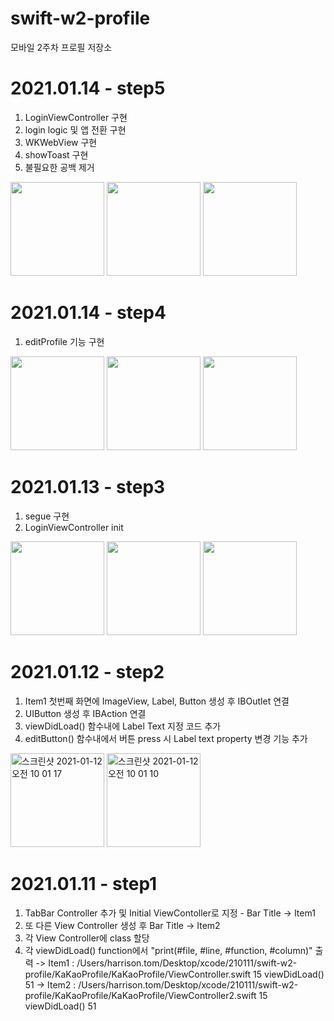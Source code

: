 # swift-w2-profile
모바일 2주차 프로필 저장소

# 2021.01.14 - step5
1. LoginViewController 구현 
2. login logic 및 앱 전환 구현
3. WKWebView 구현
4. showToast 구현
5. 불필요한 공백 제거

<img width="150" src="https://user-images.githubusercontent.com/59315024/104583992-355fde80-56a5-11eb-9aae-3b53200e27e7.png">
<img width="150" src="https://user-images.githubusercontent.com/59315024/104584055-50cae980-56a5-11eb-8684-23789391d196.png">
<img width="150" src="https://user-images.githubusercontent.com/59315024/104584081-5cb6ab80-56a5-11eb-9f07-ac6d83fe29d5.png">

# 2021.01.14 - step4
1. editProfile 기능 구현

<img width="150" src="https://user-images.githubusercontent.com/59315024/104563690-50beef80-568d-11eb-93d8-ddbea8e9e4a0.png">
<img width="150" src="https://user-images.githubusercontent.com/59315024/104563778-71874500-568d-11eb-81ca-bbc4fd65cf97.png">
<img width="150" src="https://user-images.githubusercontent.com/59315024/104563796-777d2600-568d-11eb-9e21-96768e032dbb.png">


# 2021.01.13 - step3
1. segue 구현
2. LoginViewController init

<img width="150" src="https://user-images.githubusercontent.com/59315024/104438753-b0f15b00-55d3-11eb-8837-c386282beedd.png">
<img width="150" src="https://user-images.githubusercontent.com/59315024/104438758-b2bb1e80-55d3-11eb-91b8-fe09a4ce71a9.png">
<img width="150" src="https://user-images.githubusercontent.com/59315024/104438761-b484e200-55d3-11eb-81b2-57327820c827.png">

# 2021.01.12 - step2
1. Item1 첫번째 화면에 ImageView, Label, Button 생성 후 IBOutlet 연결
2. UIButton 생성 후 IBAction 연결
3. viewDidLoad() 함수내에 Label Text 지정 코드 추가
4. editButton() 함수내에서 버튼 press 시 Label text property 변경 기능 추가

<img width="150" alt="스크린샷 2021-01-12 오전 10 01 17" src="https://user-images.githubusercontent.com/59315024/104262783-9fbd2700-54cb-11eb-9435-9c549dc45441.png">
<img width="150" alt="스크린샷 2021-01-12 오전 10 01 10" src="https://user-images.githubusercontent.com/59315024/104262785-a21f8100-54cb-11eb-892b-17c98fb633dd.png">



# 2021.01.11 - step1
1. TabBar Controller 추가 및 Initial ViewContoller로 지정 - Bar Title -> Item1
2. 또 다른 View Controller 생성 후 Bar Title -> Item2
3. 각 View Controller에 class 할당
4. 각 viewDidLoad() function에서 "print(#file, #line, #function, #column)" 출력
	-> Item1 : /Users/harrison.tom/Desktop/xcode/210111/swift-w2-profile/KaKaoProfile/KaKaoProfile/ViewController.swift 15 viewDidLoad() 51
	-> Item2 : /Users/harrison.tom/Desktop/xcode/210111/swift-w2-profile/KaKaoProfile/KaKaoProfile/ViewController2.swift 15 viewDidLoad() 51
